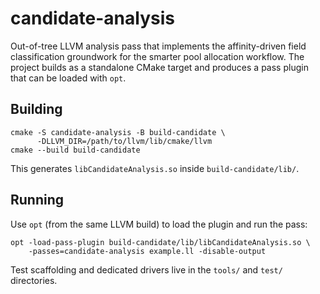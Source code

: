# candidate-analysis

Out-of-tree LLVM analysis pass that implements the affinity-driven field classification groundwork for the smarter pool allocation workflow. The project builds as a standalone CMake target and produces a pass plugin that can be loaded with `opt`.

## Building

```
cmake -S candidate-analysis -B build-candidate \
      -DLLVM_DIR=/path/to/llvm/lib/cmake/llvm
cmake --build build-candidate
```

This generates `libCandidateAnalysis.so` inside `build-candidate/lib/`.

## Running

Use `opt` (from the same LLVM build) to load the plugin and run the pass:

```
opt -load-pass-plugin build-candidate/lib/libCandidateAnalysis.so \
    -passes=candidate-analysis example.ll -disable-output
```

Test scaffolding and dedicated drivers live in the `tools/` and `test/` directories.
